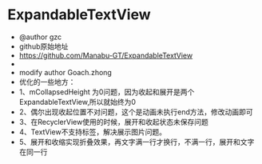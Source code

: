 # ExpandableTextView


 * @author gzc
 * github原始地址
 * https://github.com/Manabu-GT/ExpandableTextView
 *
 * modify author  Goach.zhong
 * 优化的一些地方：
 *  1、mCollapsedHeight 为0问题，因为收起和展开是两个ExpandableTextView,所以就始终为0
 *  2、偶尔出现收起位置不对问题，这个是动画未执行end方法，修改动画即可
 *  3、在RecyclerView使用的时候，展开和收起状态未保存问题
 *  4、TextView不支持<img>标签，解决展示图片问题。
 *  5、展开和收缩实现折叠效果，再文字满一行才换行，不满一行，展开和文字在同一行

